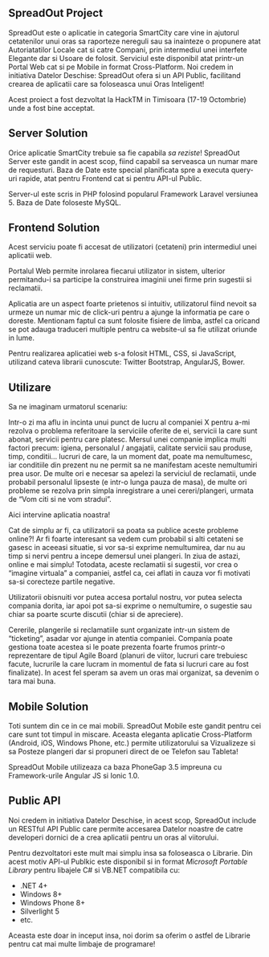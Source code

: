 SpreadOut Project
-----------------

SpreadOut este o aplicatie in categoria SmartCity care vine in ajutorul cetatenilor unui oras sa raporteze nereguli sau sa inainteze o propunere atat Autoriatatilor Locale cat si catre Compani, prin intermediul unei interfete Elegante dar si Usoare de folosit. Serviciul este disponibil atat printr-un Portal Web cat si pe Mobile in format Cross-Platform.
Noi credem in initiativa Datelor Deschise: SpreadOut ofera si un API Public, facilitand crearea de aplicatii care sa foloseasca unui Oras Inteligent!

Acest proiect a fost dezvoltat la HackTM in Timisoara (17-19 Octombrie) unde a fost bine acceptat.


Server Solution
---------------

Orice aplicatie SmartCity trebuie sa fie capabila _sa reziste_!
SpreadOut Server este gandit in acest scop, fiind capabil sa serveasca un numar mare de requesturi. Baza de Date este special planificata spre a executa query-uri rapide, atat pentru Frontend cat si pentru API-ul Public.

Server-ul este scris in PHP folosind popularul Framework Laravel versiunea 5. Baza de Date foloseste MySQL.


Frontend Solution
-----------------

Acest serviciu poate fi accesat de utilizatori (cetateni) prin intermediul unei aplicatii web.

Portalul Web permite inrolarea fiecarui utilizator in sistem, ulterior permitandu-i sa participe la construirea imaginii unei firme prin sugestii si reclamatii.

Aplicatia are un aspect foarte prietenos si intuitiv, utilizatorul fiind nevoit sa urmeze un numar mic de click-uri pentru a ajunge la informatia pe care o doreste. Mentionam faptul ca sunt folosite fisiere de limba, astfel ca oricand se pot adauga traduceri multiple pentru ca website-ul sa fie utilizat oriunde in lume.

Pentru realizarea aplicatiei web s-a folosit HTML, CSS, si JavaScript, utilizand cateva librarii cunoscute: Twitter Bootstrap, AngularJS, Bower.


Utilizare
---------------
Sa ne imaginam urmatorul scenariu:

Intr-o zi ma aflu in incinta unui punct de lucru al companiei X pentru a-mi rezolva o problema referitoare la serviciile oferite de ei, servicii la care sunt abonat, servicii pentru care platesc. Mersul unei companie implica multi factori precum: igiena, personalul / angajatii, calitate servicii sau produse, timp, conditii… lucruri de care, la un moment dat, poate ma nemultumesc, iar conditiile din prezent nu ne permit sa ne manifestam aceste nemultumiri prea usor. De multe ori e necesar sa apelezi la serviciul de reclamatii, unde probabil personalul lipseste (e intr-o lunga pauza de masa), de multe ori probleme se rezolva prin simpla inregistrare a unei cereri/plangeri, urmata de “Vom citi si ne vom stradui”.

Aici intervine aplicatia noastra!

Cat de simplu ar fi, ca utilizatorii sa poata sa publice aceste probleme online?! Ar fi foarte interesant sa vedem cum probabil si alti cetateni se gasesc in aceeasi situatie, si vor sa-si exprime nemultumirea, dar nu au timp si nervi pentru a incepe demersul unei plangeri. In ziua de astazi, online e mai simplu!
Totodata, aceste reclamatii si sugestii, vor crea o “imagine virtuala” a companiei, astfel ca, cei aflati in cauza vor fi motivati sa-si corecteze partile negative.

Utilizatorii obisnuiti vor putea accesa portalul nostru, vor putea selecta compania dorita, iar apoi pot sa-si exprime o nemultumire, o sugestie sau chiar sa poarte scurte discutii (chiar si de apreciere).

Cererile, plangerile si reclamatiile sunt organizate intr-un sistem de “ticketing”, asadar vor ajunge in atentia companiei. Compania poate gestiona toate acestea si le poate prezenta foarte frumos printr-o reprezentare de tipul Agile Board (planuri de viitor, lucruri care trebuiesc facute, lucrurile la care lucram in momentul de fata si lucruri care au fost finalizate). In acest fel speram sa avem un oras mai organizat, sa devenim o tara mai buna.


Mobile Solution
---------------

Toti suntem din ce in ce mai mobili. SpreadOut Mobile este gandit pentru cei care sunt tot timpul in miscare.
Aceasta eleganta aplicatie Cross-Platform (Android, iOS, Windows Phone, etc.) permite utilizatorului sa Vizualizeze si sa Posteze plangeri dar si propuneri direct de oe Telefon sau Tableta!

SpreadOut Mobile utilizeaza ca baza PhoneGap 3.5 impreuna cu Framework-urile Angular JS si Ionic 1.0.


Public API
----------

Noi credem in initiativa Datelor Deschise, in acest scop, SpreadOut include un RESTful API Public care permite accesarea Datelor noastre de catre developeri dornici de a crea aplicatii pentru un oras al viitorului.

Pentru dezvoltatori este mult mai simplu insa sa foloseasca o Librarie. Din acest motiv API-ul Publkic este disponibil si in format _Microsoft Portable Library_ pentru libajele C# si VB.NET compatibila cu:
<ul>
  <li>.NET 4+</li>
  <li>Windows 8+</li>
  <li>Windows Phone 8+</li>
  <li>Silverlight 5</li>
  <li>etc.</li>
</ul>
Aceasta este doar in inceput insa, noi dorim sa oferim o astfel de Librarie pentru cat mai multe limbaje de programare!
